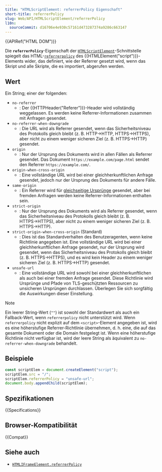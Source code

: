 ```yaml
---
title: "HTMLScriptElement: referrerPolicy Eigenschaft"
short-title: referrerPolicy
slug: Web/API/HTMLScriptElement/referrerPolicy
l10n:
  sourceCommit: d16706e4e930c57161d473287374a9286c663147
---
```


{{APIRef("HTML DOM")}}

Die **`referrerPolicy`**-Eigenschaft der [`HTMLScriptElement`](/de/docs/Web/API/HTMLScriptElement)-Schnittstelle spiegelt das HTML-[`referrerpolicy`](/de/docs/Web/HTML/Element/script#referrerpolicy) des {{HTMLElement("script")}}-Elements wider, das definiert, wie der Referrer gesetzt wird, wenn das Skript und alle Skripte, die es importiert, abgerufen werden.

## Wert

Ein String; einer der folgenden:

- `no-referrer`
  - : Der {{HTTPHeader("Referer")}}-Header wird vollständig weggelassen. Es werden keine Referrer-Informationen zusammen mit Anfragen gesendet.
- `no-referrer-when-downgrade`
  - : Die URL wird als Referrer gesendet, wenn das Sicherheitsniveau des Protokolls gleich bleibt (z. B. HTTP→HTTP, HTTPS→HTTPS), aber nicht zu einem weniger sicheren Ziel (z. B. HTTPS→HTTP) gesendet.
- `origin`
  - : Nur der Ursprung des Dokuments wird in allen Fällen als Referrer gesendet. Das Dokument `https://example.com/page.html` sendet den Referrer `https://example.com/`.
- `origin-when-cross-origin`
  - : Eine vollständige URL wird bei einer gleichherkunftlichen Anfrage gesendet, jedoch nur der Ursprung des Dokuments für andere Fälle.
- `same-origin`
  - : Ein Referrer wird für [gleichseitige Ursprünge](/de/docs/Web/Security/Same-origin_policy) gesendet, aber bei fremden Anfragen werden keine Referrer-Informationen enthalten sein.
- `strict-origin`
  - : Nur der Ursprung des Dokuments wird als Referrer gesendet, wenn das Sicherheitsniveau des Protokolls gleich bleibt (z. B. HTTPS→HTTPS), aber nicht zu einem weniger sicheren Ziel (z. B. HTTPS→HTTP).
- `strict-origin-when-cross-origin` (Standard)
  - : Dies ist das Standardverhalten des Benutzeragenten, wenn keine Richtlinie angegeben ist. Eine vollständige URL wird bei einer gleichherkunftlichen Anfrage gesendet, nur der Ursprung wird gesendet, wenn das Sicherheitsniveau des Protokolls gleich bleibt (z. B. HTTPS→HTTPS), und es wird kein Header zu einem weniger sicheren Ziel (z. B. HTTPS→HTTP) gesendet.
- `unsafe-url`
  - : Eine vollständige URL wird sowohl bei einer gleichherkunftlichen als auch bei einer fremden Anfrage gesendet. Diese Richtlinie wird Ursprünge und Pfade von TLS-geschützten Ressourcen zu unsicheren Ursprüngen durchlassen. Überlegen Sie sich sorgfältig die Auswirkungen dieser Einstellung.

> [!NOTE]
> Ein leerer String-Wert (`""`) ist sowohl der Standardwert als auch ein Fallback-Wert, wenn `referrerpolicy` nicht unterstützt wird. Wenn `referrerpolicy` nicht explizit auf dem `<script>`-Element angegeben ist, wird es eine höherstufige Referrer-Richtlinie übernehmen, d. h. eine, die auf das gesamte Dokument oder die Domain festgelegt ist. Wenn eine höherstufige Richtlinie nicht verfügbar ist, wird der leere String als äquivalent zu `no-referrer-when-downgrade` behandelt.

## Beispiele

```js
const scriptElem = document.createElement("script");
scriptElem.src = "/";
scriptElem.referrerPolicy = "unsafe-url";
document.body.appendChild(scriptElem);
```

## Spezifikationen

{{Specifications}}

## Browser-Kompatibilität

{{Compat}}

## Siehe auch

- [`HTMLIFrameElement.referrerPolicy`](/de/docs/Web/API/HTMLIFrameElement/referrerPolicy)
